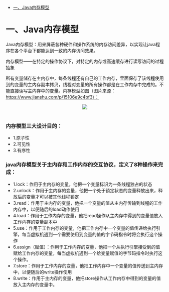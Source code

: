 * [一、Java内存模型](#一java内存模型)



# 一、Java内存模型
Java内存模型：用来屏蔽各种硬件和操作系统的内存访问差异，以实现让java程序在各个平台下都能达到一致的内存访问效果。

内存模型——在特定的操作协议下，对特定的内存或高速缓存进行读写访问的过程抽象

所有变量储存在主内存中，每条线程还有自己的工作内存，里面保存了该线程使用到的变量的主内存副本拷贝，线程对变量的所有操作都是在工作内存中完成的。不能直接读写主内存中的变量。内存模型如图（图片来源：https://www.jianshu.com/p/15106e9c4bf3）：

<div align="center"> <img src="https://upload-images.jianshu.io/upload_images/4899162-66736384361f6b8b.png?imageMogr2/auto-orient/strip|imageView2/2/format/webp"/> </div><br>

### 内存模型三大设计目的：
* 1.原子性
* 2.可见性
* 3.有序性

### java内存模型关于主内存和工作内存的交互协议，定义了8种操作来完成：
* 1.lock：作用于主内存的变量，他把一个变量标识为一条线程独占的状态
* 2.unlock：作用于主内存的变量，他把一个处于锁定状态的变量释放出来，释放后的变量才可以被其他线程锁定
* 3.read：作用于主内存的变量，他把一个变量的值从主内存传输到线程的工作内存中，以便随后的load动作使用
* 4.load：作用于工作内存的变量，他把read操作从主内存中得到的变量值放入工作内存的变量副本中
* 5.use：作用于工作内存的变量，他把工作内存中一个变量的值传递给执行引擎，每当虚拟机遇到一个需要使用到变量的值的字节码指令时将会执行这个操作
* 6.assign（赋值）：作用于工作内存的变量，他把一个从执行引擎接受到的值赋给工作内存的变量，每当虚拟机遇到一个给变量赋值的字节码指令时执行这个操作。
* 7.store：作用于工作内存的变量，他把工作内存中一个变量的值传送到主内存中，以便随后的write操作使用
* 8.write：作用于主内存的变量，他把store操作从工作内存中得到的变量的值放入主内存的变量中。

